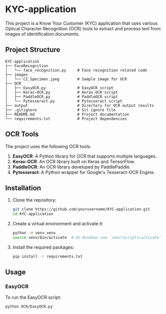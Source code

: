 # KYC-application

This project is a Know Your Customer (KYC) application that uses various Optical Character Recognition (OCR) tools to extract and process text from images of identification documents.

## Project Structure

```
KYC-application
├── FaceRecognition
│   └── face_recognition.py     # Face recognition related code
├── images
│   └── CI_Specimen.jpeg        # Sample image for OCR
├── OCR
│   ├── EasyOCR.py              # EasyOCR script
│   ├── Keras-OCR.py            # Keras-OCR script
│   ├── PaddleOCR.py            # PaddleOCR script
│   └── Pytesseract.py          # Pytesseract script
├── output                      # Directory for OCR output results
├── .gitignore                  # Git ignore file
├── README.md                   # Project documentation
└── requirements.txt            # Project dependencies
```

## OCR Tools

The project uses the following OCR tools:

1. **EasyOCR**: A Python library for OCR that supports multiple languages.
2. **Keras-OCR**: An OCR library built on Keras and TensorFlow.
3. **PaddleOCR**: An OCR library developed by PaddlePaddle.
4. **Pytesseract**: A Python wrapper for Google's Tesseract-OCR Engine.

## Installation

1. Clone the repository:
    ```sh
    git clone https://github.com/yourusername/KYC-application.git
    cd KYC-application
    ```

2. Create a virtual environment and activate it:
    ```sh
    python -m venv venv
    source venv/bin/activate  # On Windows use `venv\Scripts\activate`
    ```

3. Install the required packages:
    ```sh
    pip install -r requirements.txt
    ```

## Usage

### EasyOCR

To run the EasyOCR script:
```sh
python OCR/EasyOCR.py